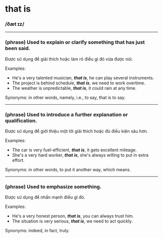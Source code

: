 # that is

### /ðæt ɪz/

---

### (phrase) Used to explain or clarify something that has just been said.

Được sử dụng để giải thích hoặc làm rõ điều gì đó vừa được nói.

Examples:
- He's a very talented musician, ***that is***, he can play several instruments.
- The project is behind schedule, ***that is***, we need to work overtime.
- The weather is unpredictable, ***that is***, it could rain at any time.

Synonyms: in other words, namely, i.e., to say, that is to say.

---

### (phrase) Used to introduce a further explanation or qualification.

Được sử dụng để giới thiệu một lời giải thích hoặc đủ điều kiện sâu hơn.

Examples:
- The car is very fuel-efficient, ***that is***, it gets excellent mileage.
- She's a very hard worker, ***that is***, she's always willing to put in extra effort.

Synonyms: in other words, to put it another way, which means.

---

### (phrase) Used to emphasize something.

Được sử dụng để nhấn mạnh điều gì đó.

Examples:
- He's a very honest person, ***that is***, you can always trust him.
- The situation is very serious, ***that is***, we need to act quickly.

Synonyms: indeed, in fact, truly.